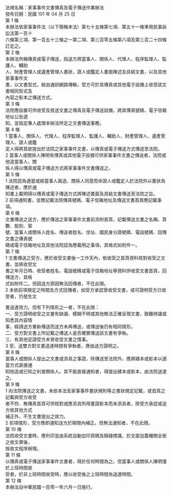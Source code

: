 法規名稱：家事事件文書傳真及電子傳送作業辦法  
發布日期：民國 101 年 04 月 25 日  
第 1 條  
本辦法依家事事件法（以下簡稱本法）第七十五條第七項、第五十一條準用民事訴訟法第一百十  
六條第三項、第一百五十三條之一第二項、第三百零五條第八項及第三百二十四條訂定之。  
第 2 條  
本辦法所稱傳真或電子傳送，指送方將當事人、關係人、代理人、程序監理人、監護人、輔助  
人、財產管理人或遺產管理人書狀，證人或鑑定人書面陳述及具結文書，以及其他家事事件文  
書，以文書型式，經由通訊網路傳輸，受方可於其傳真或其他電子設備上收受該文書相同型式及  
內容之影本之傳送方式。  
第 3 條  
法院應設置可供收受及發送文書之傳真及電子傳送設備，將其傳真號碼、電子信箱地址公告週  
知，並指定專人處理本辦法所定之文書傳送事務。  
第 4 條  
1 當事人、關係人、代理人、程序監理人、監護人、輔助人、財產管理人、遺產管理人、證人或鑑  
定人得將其欲提出於法院之家事事件文書，以傳真或電子傳送方式傳送至法院。  
2 當事人或關係人陳明有傳真或其他電子設備可供家事事件文書之傳送者，法院或他造當事人、關  
係人得以傳真或電子傳送方式將家事事件文書傳送之。  
第 5 條  
1 法院認為適當或經當事人兩造、關係人同意而命證人或鑑定人於法院外以書狀為陳述者，應於通  
知書上載明得以傳真或電子傳送方式將陳述書面及具結文書傳送至法院之旨。  
2 前項通知書，並應記載法院傳真號碼、電子信箱地址及傳送文書首頁應記載事項。  
第 6 條  
文書傳送之送方，應於傳送之家事事件文書前添附首頁，記載傳送文書之名稱、頁數、股別、案  
號、當事人或關係人姓名、傳送者姓名、住址、國民身分證號碼、電話號碼、回傳文書之傳真號  
碼或電子信箱地址及其他法院認為應載明之事項，其格式如附件一。  
第 7 條  
1 文書傳送之受方，應於收受文書後一工作天內，依收受之首頁資料核對收受之文書，並將收受文  
書之年月日時、收受者姓名、電話號碼或電子信箱地址等資料併收受文書首頁，回傳送方，其格  
式如附件二。但因送方原因無法回傳者，不在此限。  
2 未依前項規定之時間及方式回傳者，如受方承認曾收受文書，或可證明受方已收受者，仍發生文  


書送達效力。但有下列情形之一者，不在此限：  
一、受方證明收受之文書有缺漏、模糊不明或其他無法正確呈現文書，致難辨識或知悉其內容情  
事，經請送方重新傳送而送方未再傳送，或傳送後仍有相同情形。  
二、受方對文書上所記載之傳送人是否確實傳送該文書有爭執。  
三、有其他足證受方未曾收受文書之情事。  
3 受、送雙方對文書送達時間有爭執者，應由送方證明之。  
第 8 條  
當事人或關係人提出之文書或添具之事證，除傳送至法院外，應將繕本或影本以適當方式直接通  
知他造或已知之利害關係人。其不能直接通知者，得提出繕本或影本，由法院送達之。  
第 9 條  
1 向法院傳送之文書，未依本法及家事事件書狀規則等之書狀規定記載，或首頁之記載與受方收受  
者不符、無傳真首頁可供核對或應添具所用書證影本而未添具者，除受方承認或送方依其他方式  
補正外，不生文書提出之效力。  
2 前項情形，受方應即通知送方於期限內補正。但無法通知者，不在此限。  
第 10 條  
法院收受文書時，應列印並由系統自動加印頁碼及騎縫標識，於文面加蓋機關全銜之收文章後，  
按收文程序辦理。  
第 11 條  
以傳真或電子傳送家事事件文書者，得於任何時間為之。但當事人或關係人陳明僅於上班時間收  
受者，於非上班時間收受時，應以收受後之上班時間為送達時間。  
第 12 條  
本辦法自中華民國一百零一年六月一日施行。  


